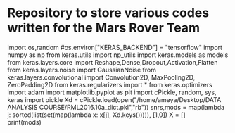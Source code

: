 # Repository to store various codes written for the Mars Rover Team
import os,random
#os.environ["KERAS_BACKEND"] = "tensorflow"
import numpy as np
from keras.utils import np_utils
import keras.models as models
from keras.layers.core import Reshape,Dense,Dropout,Activation,Flatten
from keras.layers.noise import GaussianNoise
from keras.layers.convolutional import Convolution2D, MaxPooling2D, ZeroPadding2D
from keras.regularizers import *
from keras.optimizers import adam
import matplotlib.pyplot as plt
import cPickle, random, sys, keras
import pickle
Xd = cPickle.load(open("/home/ameya/Desktop/DATA ANALYSIS COURSE/RML2016.10a_dict.pkl","rb"))
snrs,mods = map(lambda j: sorted(list(set(map(lambda x: x[j], Xd.keys())))), [1,0])
X = []  
print(mods)

